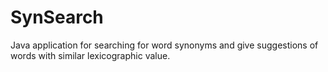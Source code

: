 SynSearch
=========

Java application for searching for word synonyms and give suggestions of words with similar lexicographic value. 